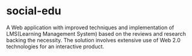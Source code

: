 # social-edu
A Web application with improved techniques and implementation of LMS(Learning Management System) based on the reviews and research backing the necessity. The solution involves extensive use of Web 2.0 technologies for an interactive product. 
